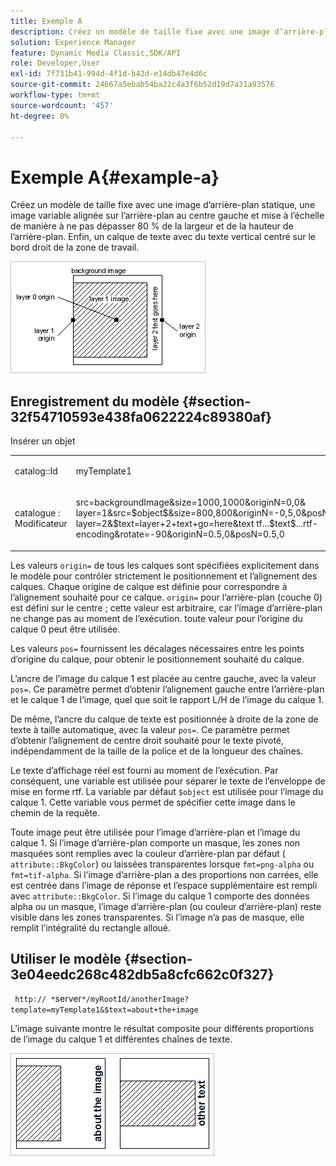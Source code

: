 ```yaml
---
title: Exemple A
description: Créez un modèle de taille fixe avec une image d’arrière-plan statique, une image variable alignée sur l’arrière-plan au centre gauche et mise à l’échelle de manière à ne pas dépasser 80 % de la largeur et de la hauteur de l’arrière-plan. Enfin, un calque de texte avec du texte vertical centré sur le bord droit de la zone de travail.
solution: Experience Manager
feature: Dynamic Media Classic,SDK/API
role: Developer,User
exl-id: 7f731b41-994d-4f1d-b42d-e14db47e4d6c
source-git-commit: 24667a5ebab54ba22c4a3f6b52d19d7a31a93576
workflow-type: tm+mt
source-wordcount: '457'
ht-degree: 0%

---
```


# Exemple A{#example-a}

Créez un modèle de taille fixe avec une image d’arrière-plan statique, une image variable alignée sur l’arrière-plan au centre gauche et mise à l’échelle de manière à ne pas dépasser 80 % de la largeur et de la hauteur de l’arrière-plan. Enfin, un calque de texte avec du texte vertical centré sur le bord droit de la zone de travail.

![Exemple d’image](assets/examplea.png)

## Enregistrement du modèle {#section-32f54710593e438fa0622224c89380af}

Insérer un objet

<table id="simpletable_97ECA49445634F59B3F1D100412EFC70"> 
 <tr class="strow"> 
  <td class="stentry"> <p> <span class="codeph"> catalog::Id  </span> </p> </td> 
  <td class="stentry"> <p> <span class="codeph"> myTemplate1  </span> </p> </td> 
 </tr> 
 <tr class="strow"> 
  <td class="stentry"> <p> <span class="codeph"> catalogue : Modificateur  </span> </p> </td> 
  <td class="stentry"> <p> <span class="codeph"> src=backgroundImage&amp;size=1000,1000&amp;originN=0,0&amp; layer=1&amp;src=$object$&amp;size=800,800&amp;originN=-0,5,0&amp;posN=-0,5,0&amp; layer=2&amp;$text=layer+2+text+go=here&amp;text tf...$text$...rtf-encoding&amp;rotate=-90&amp;originN=0.5,0&amp;posN=0.5,0  </span> </p> </td> 
 </tr> 
</table>

Les valeurs `origin=` de tous les calques sont spécifiées explicitement dans le modèle pour contrôler strictement le positionnement et l’alignement des calques. Chaque origine de calque est définie pour correspondre à l’alignement souhaité pour ce calque. `origin=` pour l’arrière-plan (couche 0) est défini sur le centre ; cette valeur est arbitraire, car l’image d’arrière-plan ne change pas au moment de l’exécution. toute valeur pour l’origine du calque 0 peut être utilisée.

Les valeurs `pos=` fournissent les décalages nécessaires entre les points d’origine du calque, pour obtenir le positionnement souhaité du calque.

L’ancre de l’image du calque 1 est placée au centre gauche, avec la valeur `pos=`. Ce paramètre permet d’obtenir l’alignement gauche entre l’arrière-plan et le calque 1 de l’image, quel que soit le rapport L/H de l’image du calque 1.

De même, l’ancre du calque de texte est positionnée à droite de la zone de texte à taille automatique, avec la valeur `pos=`. Ce paramètre permet d’obtenir l’alignement de centre droit souhaité pour le texte pivoté, indépendamment de la taille de la police et de la longueur des chaînes.

Le texte d’affichage réel est fourni au moment de l’exécution. Par conséquent, une variable est utilisée pour séparer le texte de l’enveloppe de mise en forme rtf. La variable par défaut `$object` est utilisée pour l’image du calque 1. Cette variable vous permet de spécifier cette image dans le chemin de la requête.

Toute image peut être utilisée pour l’image d’arrière-plan et l’image du calque 1. Si l’image d’arrière-plan comporte un masque, les zones non masquées sont remplies avec la couleur d’arrière-plan par défaut ( `attribute::BkgColor`) ou laissées transparentes lorsque `fmt=png-alpha` ou `fmt=tif-alpha`. Si l’image d’arrière-plan a des proportions non carrées, elle est centrée dans l’image de réponse et l’espace supplémentaire est rempli avec `attribute::BkgColor`. Si l’image du calque 1 comporte des données alpha ou un masque, l’image d’arrière-plan (ou couleur d’arrière-plan) reste visible dans les zones transparentes. Si l’image n’a pas de masque, elle remplit l’intégralité du rectangle alloué.

## Utiliser le modèle {#section-3e04eedc268c482db5a8cfc662c0f327}

` http:// *`server`*/myRootId/anotherImage?template=myTemplate1&$text=about+the+image`

L’image suivante montre le résultat composite pour différents proportions de l’image du calque 1 et différentes chaînes de texte.

![Exemple Une image composite](assets/exampleausing.png)
